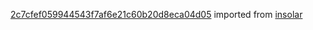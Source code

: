 [2c7cfef059944543f7af6e21c60b20d8eca04d05](https://github.com/insolar/insolar/commit/2c7cfef059944543f7af6e21c60b20d8eca04d05) imported from [insolar](https://github.com/insolar/insolar)
